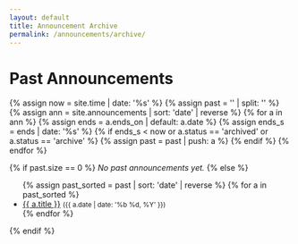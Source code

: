 ```yaml
---
layout: default
title: Announcement Archive
permalink: /announcements/archive/
---
```


# Past Announcements

{% assign now = site.time | date: '%s' %}
{% assign past = '' | split: '' %}
{% assign ann = site.announcements | sort: 'date' | reverse %}
{% for a in ann %}
  {% assign ends = a.ends_on | default: a.date %}
  {% assign ends_s = ends | date: '%s' %}
  {% if ends_s < now or a.status == 'archived' or a.status == 'archive' %}
    {% assign past = past | push: a %}
  {% endif %}
{% endfor %}

{% if past.size == 0 %}
_No past announcements yet._
{% else %}
<ul>
  {% assign past_sorted = past | sort: 'date' | reverse %}
  {% for a in past_sorted %}
  <li>
    <a href="{{ a.url | relative_url }}">{{ a.title }}</a>
    <small>({{ a.date | date: '%b %d, %Y' }})</small>
  </li>
  {% endfor %}
</ul>
{% endif %}
